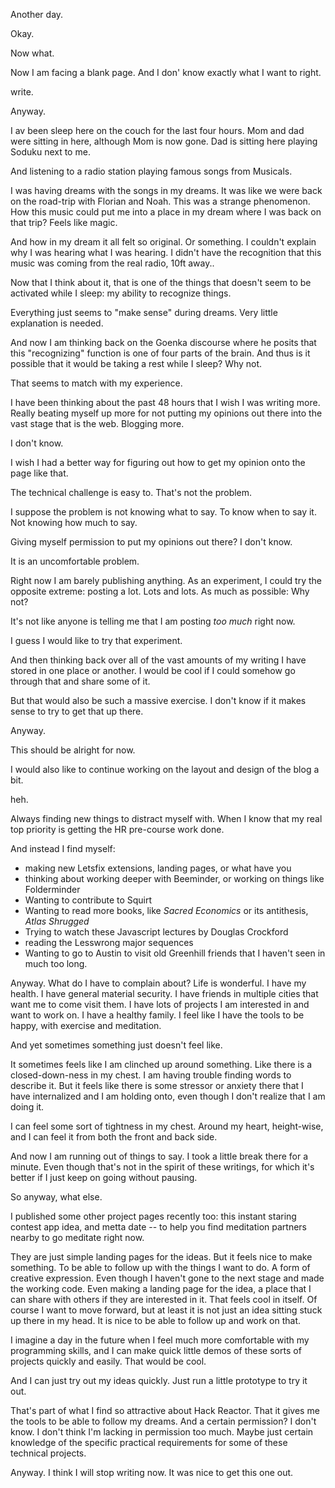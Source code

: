 Another day.

Okay. 

Now what.

Now I am facing a blank page. And I don' know exactly what I want to right.

write.

Anyway.

I av been sleep here on the couch for the last four hours. Mom and dad were sitting in here, although Mom is now gone. Dad is sitting here playing Soduku next to me.

And listening to a radio station playing famous songs from Musicals.

I was having dreams with the songs in my dreams. It was like we were back on the road-trip with Florian and Noah. This was a strange phenomenon. How this music could put me into a place in my dream where I was back on that trip? Feels like magic.

And how in my dream it all felt so original. Or something. I couldn't explain why I was hearing what I was hearing. I didn't have the recognition that this music was coming from the real radio, 10ft away..

Now that I think about it, that is one of the things that doesn't seem to be activated while I sleep: my ability to recognize things.

Everything just seems to "make sense" during dreams. Very little explanation is needed.

And now I am thinking back on the Goenka discourse where he posits that this "recognizing" function is one of four parts of the brain. And thus is it possible that it would be taking a rest while I sleep? Why not.

That seems to match with my experience.

I have been thinking about the past 48 hours that I wish I was writing more. Really beating myself up more for not putting my opinions out there into the vast stage that is the web. Blogging more.

I don't know.

I wish I had a better way for figuring out how to get my opinion onto the page like that.

The technical challenge is easy to. That's not the problem.

I suppose the problem is not knowing what to say. To know when to say it. Not knowing how much to say.

Giving myself permission to put my opinions out there? I don't know.

It is an uncomfortable problem.

Right now I am barely publishing anything.
As an experiment, I could try the opposite extreme: posting a lot. Lots and lots. As much as possible: Why not?

It's not like anyone is telling me that I am posting *too much* right now.


I guess I would like to try that experiment.

And then thinking back over all of the vast amounts of my writing I have stored in one place or another. I would be cool if I could somehow go through that and share some of it.

But that would also be such a massive exercise. I don't know if it makes sense to try to get that up there.

Anyway.

This should be alright for now.

I would also like to continue working on the layout and design of the blog a bit.

heh.

Always finding new things to distract myself with. When I know that my real top priority is getting the HR pre-course work done.

And instead I find myself:
* making new Letsfix extensions, landing pages, or what have you
* thinking about working deeper with Beeminder, or working on things like Folderminder
* Wanting to contribute to Squirt
* Wanting to read more books, like *Sacred Economics* or its antithesis, *Atlas Shrugged*
* Trying to watch these Javascript lectures by Douglas Crockford
* reading the Lesswrong major sequences
* Wanting to go to Austin to visit old Greenhill friends that I haven't seen in much too long.


Anyway. What do I have to complain about? Life is wonderful. I have my health. I have general material security. I have friends in multiple cities that want me to come visit them. I have lots of projects I am interested in and want to work on. I have a healthy family. I feel like I have the tools to be happy, with exercise and meditation.

And yet sometimes something just doesn't feel like.

It sometimes feels like I am clinched up around something. Like there is a closed-down-ness in my chest. I am having trouble finding words to describe it. But it feels like there is some stressor or anxiety there that I have internalized and I am holding onto, even though I don't realize that I am doing it. 

I can feel some sort of tightness in my chest. Around my heart, height-wise, and I can feel it from both the front and back side.


And now I am running out of things to say. I took a little break there for a minute. Even though that's not in the spirit of these writings, for which it's better if I just keep on going without pausing.



So anyway, what else.

I published some other project pages recently too: this instant staring contest app idea, and metta date -- to help you find meditation partners nearby to go meditate right now.

They are just simple landing pages for the ideas. But it feels nice to make something. To be able to follow up with the things I want to do. A form of creative expression. Even though I haven't gone to the next stage and made the working code. Even making a landing page for the idea, a place that I can share with others if they are interested in it. That feels cool in itself. Of course I want to move forward, but at least it is not just an idea sitting stuck up there in my head. It is nice to be able to follow up and work on that.

I imagine a day in the future when I feel much more comfortable with my programming skills, and I can make quick little demos of these sorts of projects quickly and easily. That would be cool.

And I can just try out my ideas quickly. Just run a little prototype to try it out.

That's part of what I find so attractive about Hack Reactor. That it gives me the tools to be able to follow my dreams. And a certain permission? I don't know. I don't think I'm lacking in permission too much. Maybe just certain knowledge of the specific practical requirements for some of these technical projects.

Anyway. I think I will stop writing now. It was nice to get this one out.